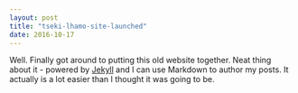 ```yaml
---
layout: post
title: "tseki-lhamo-site-launched"
date: 2016-10-17
---
```


Well. Finally got around to putting this old website together. Neat thing about it - powered by [Jekyll](http://jekyllrb.com) and I can use Markdown to author my posts. It actually is a lot easier than I thought it was going to be.
